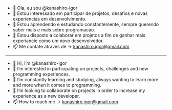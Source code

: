 - 👋 Ola, eu sou @kanashiro-igor
- 👀 Estou interessado em participar de projetos, desafios e novas experiencias em desenvolvimento.
- 🌱 Estou aprendendo e estudando constantemente, sempre querendo saber mais e mais sobre programacao.
- 💞️ Estou disposto a colaborar em projetos a fim de ganhar mais experiancie como um novo desenvolvedor.
- 📫 Me contate atraves de -> kanashiro.igor@gmail.com
----------------------------------------------------------------------------------------------------------------
- 👋 Hi, I’m @kanashiro-igor
- 👀 I’m interested in participating on projects, challenges and new programming experiences.
- 🌱 I’m constantly learning and studying, always wanting to learn more and more when it comes to programming.
- 💞️ I’m looking to collaborate on projects in order to increase my experience as a new developer.
- 📫 How to reach me -> kanashiro.igor@gmail.com

<!---
kanashiro-igor/kanashiro-igor is a ✨ special ✨ repository because its `README.md` (this file) appears on your GitHub profile.
You can click the Preview link to take a look at your changes.
--->
